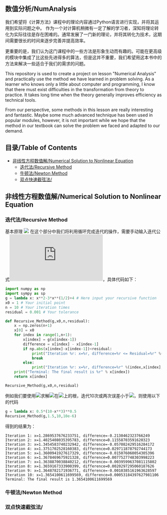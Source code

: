 ## 数值分析/NumAnalysis

我们希望将《计算方法》课程中的理论内容通过Python语言进行实现，并将其运用到实际问题之中。
作为一个对计算机稍微有一定了解的学习者，深知将理论转化为实际往往是存在困难的。通常发展了一门新的理论，并将其转化为技术，这期间需要很长的时间来逐步完善并提高效率。

更重要的是，我们认为这门课程中的一些方法是形象生动而有趣的。可能在更高级的模块中集成了比这些先进得多的算法，但是这并不重要，我们希望用这本书中的方法来解决一些适合于我们的需求的问题。


This repository is used to create a project on lesson "Numerical Analysis" and practically use the method we have learned in problem solving.
As a learner who knows only a little about computer and programming, I know that there must exist difficulties in the transformation from theory to practice. It takes long time when the theory generally improves efficiency as technical tools.

From our perspective, some methods in this lesson are really interesting and fantastic. Maybe some much advanced technique has been used in popular modules, however, it is not important while we hope that the method in our textbook can solve the problem we faced and adapted to our demand.

## 目录/Table of Contents
* [非线性方程数值解/Numerical Solution to Nonlinear Equation](##非线性方程数值解/Numerical-Solution-to-Nonlinear-Equation)
	* [迭代法/Recursive Method](###迭代法/Recursive-Method)
	* [牛顿法/Newton Method](###牛顿法/Newton-Method)
	* [双点快速截弦法/](###双点快速截弦法/)


## 非线性方程数值解/Numerical Solution to Nonlinear Equation
### 迭代法/Recursive Method
基本原理
![](http://latex.codecogs.com/gif.latex?f(x)=0\\Rightarrow~x=g(x)~\\Rightarrow~x_{n+1}=g(x_n))
在这个部分中我们将利用循环完成迭代的操作，需要手动输入迭代公式![](http://latex.codecogs.com/gif.latex?g(x))，具体代码如下：
``` python
import numpy as np
import sympy as sp
g = lambda x: x**2-3*x**(1/2)+4 # Here input your recursive function
x0 = 1 # Your initial point
n = 10 # Your iteration times
residual = 0.001 # Your tolerance 

def Recursive_Method(g,x0,n,residual):
    x = np.zeros(n+1)
    x[0] = x0
    for index in range(1,n+1):
        x[index] = g(x[index-1])
        difference = x[index] - x[index-1]
        if np.abs(x[index]-x[index-1])<residual:
            print("Iteration %r: x=%r, difference=%r <= Residual=%r" %(index,x[index],difference,residual))
            break
        else:
            print("Iteration %r: x=%r, difference=%r" %(index,x[index],difference))
    print("Terminal: The final result is %r" % x[index])
    return x[index]

Recursive_Method(g,x0,n,residual)
```
例如我们要使用![](http://latex.codecogs.com/gif.latex?x=\frac{1}{2}(10-x^3)^{\frac{1}{2}})求解![](http://latex.codecogs.com/gif.latex?x^3+4x^2-10=0)在![](http://latex.codecogs.com/gif.latex?[0,1])上的根，迭代10次或两次误差小于![](http://latex.codecogs.com/gif.latex?10^{-6})，则使用以下的代码
``` python
g = lambda x: 0.5*(10-x**3)**0.5
Recursive_Method(g,1.5,10,10e-6)
```
得到的结果为：
```
Iteration 1: x=1.2869537676233751, difference=-0.2130462323766249
Iteration 2: x=1.4025408035395783, difference=0.11558703591620323
Iteration 3: x=1.3454583740232942, difference=-0.057082429516284172
Iteration 4: x=1.3751702528160383, difference=0.029711878792744173
Iteration 5: x=1.3600941927617329, difference=-0.015076060054305396
Iteration 6: x=1.3678469675921328, difference=0.0077527748303998223
Iteration 7: x=1.3638870038840212, difference=-0.0039599637081115802
Iteration 8: x=1.3659167333900399, difference=0.0020297295060187626
Iteration 9: x=1.3648782171936771, difference=-0.0010385161963628597
Iteration 10: x=1.3654100611699569, difference=0.00053184397627981106
Terminal: The final result is 1.3654100611699569
```
### 牛顿法/Newton Method
### 双点快速截弦法/

<!--
	## 线性方程组LU分解/System of Linear Equation——LU Decomposition
	### 杜利特尔分解/Doolittle Decomposition
	### 形态分析/Property Analysis
	## 线性方程组迭代法/Recursive way to solve the System of Linear Equation
	### Jacobi迭代/Jacobi Recursion
	### Gauss-Seidel迭代/Gauss-Seidel Recursion
	## 插值与拟合/Interpolation and Fitting
	### Lagrange插值/Lagrangian Interpolation
	### Newton插值/Newton Interpolation
	### 最小二乘拟合/Least Square
	## 数值积分/Numerical Integral
	### 插值型数值积分
	### Newton-Cotes公式/Newton-Cotes Method
	#### 梯形公式
	#### Sinpson公式
	### 复化求积公式
	#### 复化梯形公式
	#### 复化Sinpson公式
	### Gauss求积公式
	## 常微分方程数值解/Numerical Solution in Ordinary Differential Equation
	### Euler法/Euler Method
	### 改进的Euler法/Improved Euler Method
-->

